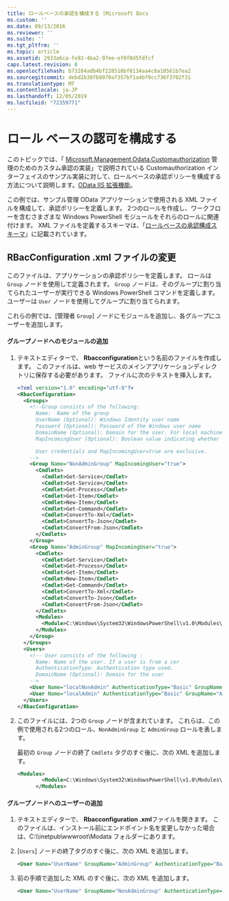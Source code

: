 ```yaml
---
title: ロールベースの承認を構成する |Microsoft Docs
ms.custom: ''
ms.date: 09/13/2016
ms.reviewer: ''
ms.suite: ''
ms.tgt_pltfrm: ''
ms.topic: article
ms.assetid: 2933a6ca-fe92-4ba2-97ee-ef0f0d5fdfcf
caps.latest.revision: 8
ms.openlocfilehash: b73284adb4bf228510bf8134aa4c6a10561b7ea2
ms.sourcegitcommit: debd2b38fb8070a7357bf1a4bf9cc736f3702f31
ms.translationtype: MT
ms.contentlocale: ja-JP
ms.lasthandoff: 12/05/2019
ms.locfileid: "72359771"
---
```

# <a name="configuring-role-based-authorization"></a>ロール ベースの認可を構成する

このトピックでは、「 [Microsoft.Management.Odata.Customauthorization](/dotnet/api/Microsoft.Management.Odata.CustomAuthorization) 管理のためのカスタム承認の実装」で説明されている Customauthorization インターフェイスのサンプル実装に対して、ロールベースの承認ポリシーを構成する方法について説明します。[OData IIS 拡張機能](./implementing-custom-authorization-for-a-management-odata-web-service.md)。

この例では、サンプル管理 OData アプリケーションで使用される XML ファイルを構成して、承認ポリシーを定義します。 2つのロールを作成し、ワークフローを含むさまざまな Windows PowerShell モジュールをそれらのロールに関連付けます。 XML ファイルを定義するスキーマは、「[ロールベースの承認構成スキーマ](./role-based-authorization-configuration-schema.md)」に記載されています。

## <a name="modifying-the-rbacconfigurationxml-file"></a>RBacConfiguration .xml ファイルの変更

このファイルは、アプリケーションの承認ポリシーを定義します。 ロールは `Group` ノードを使用して定義されます。 `Group` ノードは、そのグループに割り当てられたユーザーが実行できる Windows PowerShell コマンドを定義します。 ユーザーは `User` ノードを使用してグループに割り当てられます。

これらの例では、[管理者 `Group`] ノードにモジュールを追加し、各グループにユーザーを追加します。

#### <a name="adding-a-module-to-a-group-node"></a>グループノードへのモジュールの追加

1. テキストエディターで、 **Rbacconfiguration**という名前のファイルを作成します。 このファイルは、web サービスのメインアプリケーションディレクトリに保存する必要があります。 ファイルに次のテキストを挿入します。

   ```xml
   <?xml version="1.0" encoding="utf-8"?>
   <RbacConfiguration>
     <Groups>
       <!--Group consists of the following:
         Name:  Name of the group
         UserName (Optional): Windows Identity user name
         Password (Optional): Password of the Windows user name
         DomainName (Optional): Domain for the user. For local machine account either do not include them or give the machine name. Do not give empty string
         MapIncomingUser (Optional): Boolean value indicating whether to execute cmdlet in the context of network client.

         User credentials and MapIncomingUser=true are exclusive.
       -->
       <Group Name="NonAdminGroup" MapIncomingUser="true">
         <Cmdlets>
           <Cmdlet>Get-Service</Cmdlet>
           <Cmdlet>Set-Service</Cmdlet>
           <Cmdlet>Get-Process</Cmdlet>
           <Cmdlet>Get-Item</Cmdlet>
           <Cmdlet>New-Item</Cmdlet>
           <Cmdlet>Get-Command</Cmdlet>
           <Cmdlet>ConvertTo-Xml</Cmdlet>
           <Cmdlet>ConvertTo-Json</Cmdlet>
           <Cmdlet>ConvertFrom-Json</Cmdlet>
         </Cmdlets>
       </Group>
       <Group Name="AdminGroup" MapIncomingUser="true">
         <Cmdlets>
           <Cmdlet>Get-Service</Cmdlet>
           <Cmdlet>Get-Process</Cmdlet>
           <Cmdlet>Get-Item</Cmdlet>
           <Cmdlet>New-Item</Cmdlet>
           <Cmdlet>Get-Command</Cmdlet>
           <Cmdlet>ConvertTo-Xml</Cmdlet>
           <Cmdlet>ConvertTo-Json</Cmdlet>
           <Cmdlet>ConvertFrom-Json</Cmdlet>
         </Cmdlets>
         <Modules>
           <Module>C:\Windows\System32\WindowsPowerShell\v1.0\Modules\ServerManager\ServerManager.psd1</Module>
         </Modules>
       </Group>
     </Groups>
     <Users>
       <!-- User consists of the following :
         Name: Name of the user. If a user is from a cer
         AuthenticationType: Authentication type used.
         DomainName (Optional): Domain for the user
       -->
       <User Name="localNonAdmin" AuthenticationType="Basic" GroupName="NonAdminGroup" />
       <User Name="localAdmin" AuthenticationType="Basic" GroupName="AdminGroup" />
     </Users>
   </RbacConfiguration>
   ```

2. このファイルには、2つの `Group` ノードが含まれています。 これらは、この例で使用される2つのロール、`NonAdminGroup` と `AdminGroup` ロールを表します。

   最初の `Group` ノードの終了 `Cmdlets` タグのすぐ後に、次の XML を追加します。

   ```xml
   <Modules>
           <Module>C:\Windows\System32\WindowsPowerShell\v1.0\Modules\ServerManager\ServerManager.psd1</Module>
         </Modules>
   ```

#### <a name="adding-a-user-to-a-group-node"></a>グループノードへのユーザーの追加

1. テキストエディターで、 **Rbacconfiguration .xml**ファイルを開きます。 このファイルは、インストール前にエンドポイント名を変更しなかった場合は、C:\\\inetpub\wwwroot\Modata フォルダーにあります。

2. [`Users`] ノードの終了タグのすぐ後に、次の XML を追加します。

   ```xml
   <User Name="UserName" GroupName="AdminGroup" AuthenticationType="Basic" DomainName="DomainName"/>
   ```

3. 前の手順で追加した XML のすぐ後に、次の XML を追加します。

   ```xml
   <User Name="UserName" GroupName="NonAdminGroup" AuthenticationType="Basic" DomainName="DomainName"/>
   ```